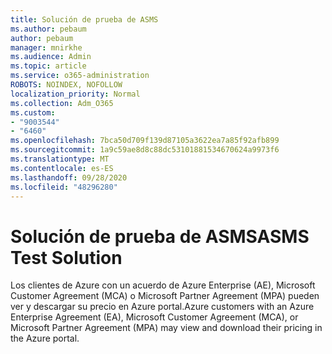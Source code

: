 ```yaml
---
title: Solución de prueba de ASMS
ms.author: pebaum
author: pebaum
manager: mnirkhe
ms.audience: Admin
ms.topic: article
ms.service: o365-administration
ROBOTS: NOINDEX, NOFOLLOW
localization_priority: Normal
ms.collection: Adm_O365
ms.custom:
- "9003544"
- "6460"
ms.openlocfilehash: 7bca50d709f139d87105a3622ea7a85f92afb899
ms.sourcegitcommit: 1a9c59ae8d8c88dc53101881534670624a9973f6
ms.translationtype: MT
ms.contentlocale: es-ES
ms.lasthandoff: 09/28/2020
ms.locfileid: "48296280"
---
```

# <a name="asms-test-solution"></a><span data-ttu-id="786e2-102">Solución de prueba de ASMS</span><span class="sxs-lookup"><span data-stu-id="786e2-102">ASMS Test Solution</span></span>

<span data-ttu-id="786e2-103">Los clientes de Azure con un acuerdo de Azure Enterprise (AE), Microsoft Customer Agreement (MCA) o Microsoft Partner Agreement (MPA) pueden ver y descargar su precio en Azure portal.</span><span class="sxs-lookup"><span data-stu-id="786e2-103">Azure customers with an Azure Enterprise Agreement (EA), Microsoft Customer Agreement (MCA), or Microsoft Partner Agreement (MPA) may view and download their pricing in the Azure portal.</span></span>
